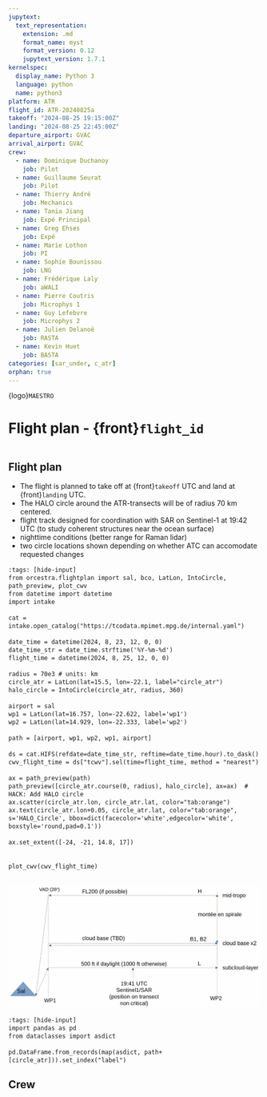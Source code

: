 ```yaml
---
jupytext:
  text_representation:
    extension: .md
    format_name: myst
    format_version: 0.12
    jupytext_version: 1.7.1
kernelspec:
  display_name: Python 3
  language: python
  name: python3
platform: ATR
flight_id: ATR-20240825a
takeoff: "2024-08-25 19:15:00Z"
landing: "2024-08-25 22:45:00Z"
departure_airport: GVAC
arrival_airport: GVAC
crew:
  - name: Dominique Duchanoy
    job: Pilot
  - name: Guillaume Seurat
    job: Pilot
  - name: Thierry André
    job: Mechanics
  - name: Tania Jiang
    job: Expé Principal
  - name: Greg Ehses
    job: Expé 
  - name: Marie Lothon
    job: PI
  - name: Sophie Bounissou
    job: LNG
  - name: Frédérique Laly
    job: aWALI
  - name: Pierre Coutris
    job: Microphys 1
  - name: Guy Lefebvre
    job: Microphys 2
  - name: Julien Delanoë
    job: RASTA
  - name: Kevin Huet
    job: BASTA
categories: [sar_under, c_atr]
orphan: true
---
```


{logo}`MAESTRO`

# Flight plan - {front}`flight_id`

```{badges}
```

## Flight plan
* The flight is planned to take off at {front}`takeoff` UTC and land at {front}`landing` UTC.
* The HALO circle around the ATR-transects will be of radius 70 km centered.
* flight track designed for coordination with SAR on Sentinel-1 at 19:42 UTC (to study coherent structures near the ocean surface)
* nighttime conditions (better range for Raman lidar)
* two circle locations shown depending on whether ATC can accomodate requested changes

```{code-cell} python3
:tags: [hide-input]
from orcestra.flightplan import sal, bco, LatLon, IntoCircle, path_preview, plot_cwv
from datetime import datetime
import intake

cat = intake.open_catalog("https://tcodata.mpimet.mpg.de/internal.yaml")

date_time = datetime(2024, 8, 23, 12, 0, 0)
date_time_str = date_time.strftime('%Y-%m-%d')
flight_time = datetime(2024, 8, 25, 12, 0, 0)

radius = 70e3 # units: km
circle_atr = LatLon(lat=15.5, lon=-22.1, label="circle_atr")
halo_circle = IntoCircle(circle_atr, radius, 360)

airport = sal
wp1 = LatLon(lat=16.757, lon=-22.622, label='wp1')
wp2 = LatLon(lat=14.929, lon=-22.333, label='wp2')

path = [airport, wp1, wp2, wp1, airport]

ds = cat.HIFS(refdate=date_time_str, reftime=date_time.hour).to_dask()
cwv_flight_time = ds["tcwv"].sel(time=flight_time, method = "nearest")

ax = path_preview(path)
path_preview([circle_atr.course(0, radius), halo_circle], ax=ax)  # HACK: Add HALO circle
ax.scatter(circle_atr.lon, circle_atr.lat, color="tab:orange")
ax.text(circle_atr.lon+0.05, circle_atr.lat, color="tab:orange", s='HALO_Circle', bbox=dict(facecolor='white',edgecolor='white', boxstyle='round,pad=0.1'))

ax.set_extent([-24, -21, 14.8, 17])


plot_cwv(cwv_flight_time)


```
![Flight Levels](./LEVELS-ATR-20240825a.jpg)

<!-- * SAFIRE Flight Plan submitted to Air Traffic Control (ATC)

![Page 1](./SAFIRE-ATR-20240813b.png) -->

```{code-cell} python3
:tags: [hide-input]
import pandas as pd
from dataclasses import asdict

pd.DataFrame.from_records(map(asdict, path+[circle_atr])).set_index("label")
```

## Crew

```{crew}
```